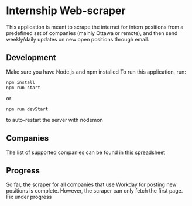 # Internship Web-scraper
This application is meant to scrape the internet for intern positions from a predefined set of companies (mainly Ottawa or remote), and then send weekly/daily updates on new open positions through email.
## Development
Make sure you have Node.js and npm installed
To run this application, run:
```
npm install
npm run start
```
or 
```
npm run devStart
```
to auto-restart the server with nodemon
## Companies
The list of supported companies can be found in [this spreadsheet](https://docs.google.com/spreadsheets/d/1kNesURBzUGJBTGEnVRp_krIUi35DgWyEwB0Y2wRq0F0/edit?usp=sharing)
## Progress
So far, the scraper for all companies that use Workday for posting new positions is complete. However, the scraper can only fetch the first page. Fix under progress
